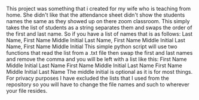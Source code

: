 This project was something that i created for my wife who is teaching from home.
She didn't like that the attendance sheet didn't show the students names the same as
they showed up on there zoom classroom.  This simply takes the list of students as a string
separates them and swaps the order of the first and last name.
So if you have a list of names that is as follows:
Last Name, First Name Middle Initial
Last Name, First Name Middle Initial
Last Name, First Name Middle Initial
This simple python script will use two functions that read the list from a .txt file
then swap the first and last names and remove the comma and you will be left with a list
like this:
First Name Middle Initial Last Name
First Name Middle Initial Last Name
First Name Middle Initial Last Name
The middle initial is optional as it is for most things.  For privacy purposes I have excluded the
lists that I used from the repository so you will have to change the file names and such to wherever
your file resides.
